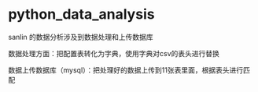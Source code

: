 # python_data_analysis

sanlin 的数据分析涉及到数据处理和上传数据库  

数据处理方面：把配置表转化为字典，使用字典对csv的表头进行替换  

数据上传数据库（mysql）：把处理好的数据上传到11张表里面，根据表头进行匹配  

